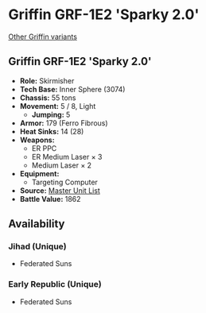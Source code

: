 # Griffin GRF-1E2 'Sparky 2.0'

[Other Griffin variants](../griffin.md)

## Griffin GRF-1E2 'Sparky 2.0'
- **Role:** Skirmisher
- **Tech Base:** Inner Sphere (3074)
- **Chassis:** 55 tons
- **Movement:** 5 / 8, Light
  - **Jumping:** 5
- **Armor:** 179 (Ferro Fibrous)
- **Heat Sinks:** 14 (28)
- **Weapons:**
  - ER PPC
  - ER Medium Laser × 3
  - Medium Laser × 2
- **Equipment:**
  - Targeting Computer
- **Source:** [Master Unit List](http://masterunitlist.info/Unit/Details/1296/griffin-grf-1e2-sparky-20)
- **Battle Value:** 1862

## Availability

### Jihad (Unique)
- Federated Suns

### Early Republic (Unique)
- Federated Suns

